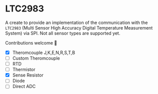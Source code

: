 LTC2983
=======

A create to provide an implementation of the communication with the
`LTC2983` (Multi Sensor High Accuracy Digital Temperature Measurement System) via
SPI. Not all sensor types are supported yet.

Contributions welcome 💪

- [x] Theromcouple J,K,E,N,R,S,T,B
- [ ] Custom Theromcouple
- [ ] RTD
- [ ] Thermistor
- [x] Sense Resistor
- [ ] Diode
- [ ] Direct ADC
